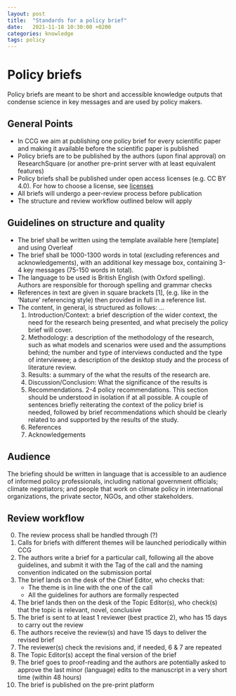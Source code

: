 ```yaml
---
layout: post
title:  "Standards for a policy brief"
date:   2021-11-18 10:30:00 +0200
categories: knowledge
tags: policy
---
```


# Policy briefs

Policy briefs are meant to be short and accessible knowledge outputs that condense science in key messages and are used by policy makers.

## General Points

* In CCG we aim at publishing one policy brief for every scientific paper and making it available before the scientific paper is published
* Policy briefs are to be published by the authors (upon final approval) on ResearchSquare (or another pre-print server with at least equivalent features)
* Policy briefs shall be published under open access licenses (e.g. CC BY 4.0). For how to choose a license, see [licenses]
* All briefs will undergo a peer-review process before publication
* The structure and review workflow outlined below will apply

## Guidelines on structure and quality

* The brief shall be written using the template available here [template] and using Overleaf
* The brief shall be 1000-1300 words in total (excluding references and acknowledgements), with an additional key message box, containing 3-4 key messages (75-150 words in total).
* The language to be used is British English (with Oxford spelling). Authors are responsible for thorough spelling and grammar checks
* References in text are given in square brackets [1], (e.g. like in the ‘Nature’ referencing style) then provided in full in a reference list.
* The content, in general, is structured as follows: ...
    1. Introduction/Context: a brief description of the wider context, the need for the research being presented, and what precisely the policy brief will cover.
    2. Methodology: a description of the methodology of the research, such as what models and scenarios were used and the assumptions behind; the number and type of interviews conducted and the type of interviewee; a description of the desktop study and the process of literature review.
    3. Results: a summary of the what the results of the research are.
    4. Discussion/Conclusion: What the significance of the results is
    5. Recommendations. 2-4 policy recommendations. This section should be understood in isolation if at all possible. A couple of sentences briefly reiterating the context of the policy brief is needed, followed by brief recommendations which should be clearly related to and supported by the results of the study.
    6. References
    7. Acknowledgements

## Audience

The briefing should be written in language that is accessible to an audience of informed policy professionals, including national government officials; climate negotiators; and people that work on climate policy in international organizations, the private sector, NGOs, and other stakeholders.

## Review workflow

0. The review process shall be handled through (?)
1. Calls for briefs with different themes will be launched periodically within CCG
2. The authors write a brief for a particular call, following all the above guidelines, and submit it with the Tag of the call and the naming convention indicated on the submission portal
3. The brief lands on the desk of the Chief Editor, who checks that:
    * The theme is in line with the one of the call
    * All the guidelines for authors are formally respected
4. The brief lands then on the desk of the Topic Editor(s), who check(s) that the topic is relevant, novel, conclusive
5. The brief is sent to at least 1 reviewer (best practice 2), who has 15 days to carry out the review
6. The authors receive the review(s) and have 15 days to deliver the revised brief
7. The reviewer(s) check the revisions and, if needed, 6 & 7 are repeated
8. The Topic Editor(s) accept the final version of the brief
9. The brief goes to proof-reading and the authors are potentially asked to approve the last minor (language) edits to the manuscript in a very short time (within 48 hours)
10. The brief is published on the pre-print platform

[licenses]: https://creativecommons.org/share-your-work/




